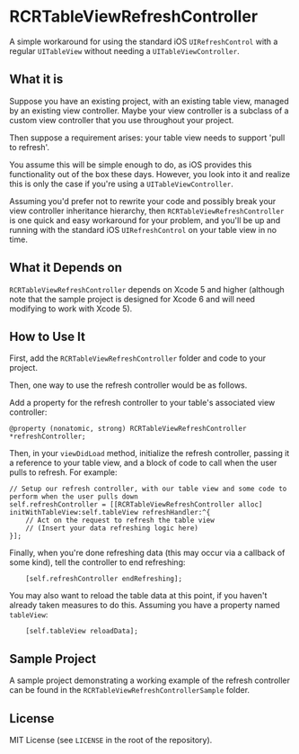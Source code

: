 RCRTableViewRefreshController
=============================

A simple workaround for using the standard iOS `UIRefreshControl` with a regular `UITableView` without needing a `UITableViewController`.

## What it is

Suppose you have an existing project, with an existing table view, managed by an existing view controller. Maybe your view controller is a subclass of a custom view controller that you use throughout your project.

Then suppose a requirement arises: your table view needs to support 'pull to refresh'.

You assume this will be simple enough to do, as iOS provides this functionality out of the box these days. However, you look into it and realize this is only the case if you're using a `UITableViewController`.

Assuming you'd prefer not to rewrite your code and possibly break your view controller inheritance hierarchy, then `RCRTableViewRefreshController` is one quick and easy workaround for your problem, and you'll be up and running with the standard iOS `UIRefreshControl` on your table view in no time.

## What it Depends on

`RCRTableViewRefreshController` depends on Xcode 5 and higher (although note that the sample project is designed for Xcode 6 and will need modifying to work with Xcode 5).

## How to Use It

First, add the `RCRTableViewRefreshController` folder and code to your project.

Then, one way to use the refresh controller would be as follows.

Add a property for the refresh controller to your table's associated view controller:

```objc
@property (nonatomic, strong) RCRTableViewRefreshController *refreshController;
```

Then, in your `viewDidLoad` method, initialize the refresh controller, passing it a reference to your table view, and a block of code to call when the user pulls to refresh. For example:

```objc
// Setup our refresh controller, with our table view and some code to perform when the user pulls down
self.refreshController = [[RCRTableViewRefreshController alloc] initWithTableView:self.tableView refreshHandler:^{
    // Act on the request to refresh the table view
    // (Insert your data refreshing logic here)
}];
```

Finally, when you're done refreshing data (this may occur via a callback of some kind), tell the controller to end refreshing:

```objc
    [self.refreshController endRefreshing];
```
    
You may also want to reload the table data at this point, if you haven't already taken measures to do this. Assuming you have a property named `tableView`:

```objc
    [self.tableView reloadData];
```

## Sample Project

A sample project demonstrating a working example of the refresh controller can be found in the `RCRTableViewRefreshControllerSample` folder.

## License

MIT License (see `LICENSE` in the root of the repository).